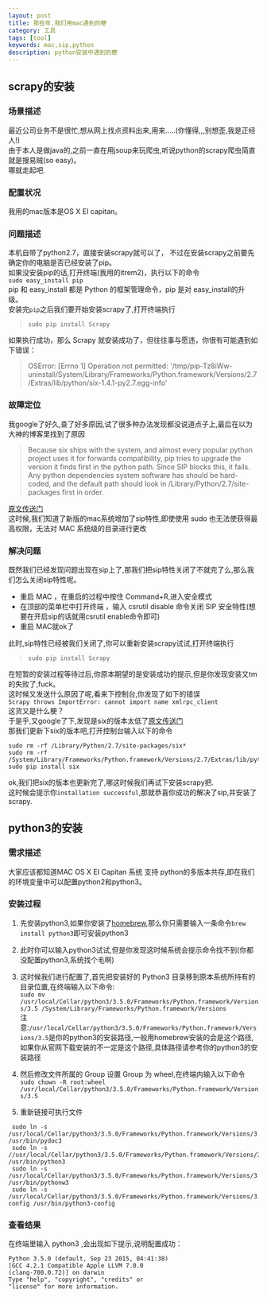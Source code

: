 ```yaml
---
layout: post
title: 那些年,我们用mac遇到的梗
category: 工具
tags: [tool]
keywords: mac,sip,python
description: python安装中遇到的梗
---
```

   
## scrapy的安装  

### 场景描述  
最近公司业务不是很忙,想从网上找点资料出来,用来.....(你懂得,,,别想歪,我是正经人!)  
由于本人是做java的,之前一直在用jsoup来玩爬虫,听说python的scrapy爬虫简直就是搜易贼(so easy)。  
哪就走起吧.  

### 配置状况  
我用的mac版本是OS X EI capitan。  

### 问题描述  
本机自带了python2.7，直接安装scrapy就可以了，
不过在安装scrapy之前要先确定你的电脑是否已经安装了pip。  
如果没安装pip的话,打开终端(我用的itrem2)，执行以下的命令  
`sudo easy_install pip`  
pip 和 easy_install 都是 Python 的框架管理命令，pip 是对 easy_install的升级。  
安装完`pip`之后我们要开始安装scrapy了,打开终端执行   

>`sudo pip install Scrapy`   

如果执行成功，那么 Scrapy 就安装成功了，但往往事与愿违，你很有可能遇到如下错误：   

>OSError: [Errno 1] Operation not permitted: '/tmp/pip-Tz8iWw-uninstall/System/Library/Frameworks/Python.framework/Versions/2.7/Extras/lib/python/six-1.4.1-py2.7.egg-info'  

### 故障定位  

我google了好久,查了好多原因,试了很多种办法发现都没说道点子上,最后在以为大神的博客里找到了原因   
 
>Because six ships with the system, and almost every popular python project uses it for forwards compatibility, pip tries to upgrade the version it finds first in the python path. Since SIP blocks this, it fails.
Any python dependencies system software has should be hard-coded, and the default path should look in /Library/Python/2.7/site-packages first in order.  
  
[原文传送门](http://www.openradar.me/radar?id=6192110889861120)  
这时候,我们知道了新版的mac系统增加了sip特性,即使使用 sudo 也无法使获得最高权限，无法对 MAC 系统级的目录进行更改  

### 解决问题  
既然我们已经发现问题出现在sip上了,那我们把sip特性关闭了不就完了么,那么我们怎么关闭sip特性呢。  

* 重启 MAC ，在重启的过程中按住 Command+R,进入安全模式
* 在顶部的菜单栏中打开终端 ，输入 csrutil disable 命令关闭 SIP 安全特性(想要在开启sip的话就用csrutil enable命令即可)
* 重启 MAC就ok了  

此时,sip特性已经被我们关闭了,你可以重新安装scrapy试试,打开终端执行   

>`sudo pip install Scrapy`   

在短暂的安装过程等待过后,你原本期望的是安装成功的提示,但是你发现安装又tm的失败了,fuck。  
这时候又发送什么原因了呢,看来下控制台,你发现了如下的错误  
`Scrapy throws ImportError: cannot import name xmlrpc_client`  
这货又是什么梗？  
于是乎,又google了下,发现是six的版本太低了[原文传送门](http://stackoverflow.com/questions/30964836/scrapy-throws-importerror-cannot-import-name-xmlrpc-client)  
那我们更新下six的版本吧,打开控制台输入以下的命令  
 
```
sudo rm -rf /Library/Python/2.7/site-packages/six*  
sudo rm -rf /System/Library/Frameworks/Python.framework/Versions/2.7/Extras/lib/python/six*  
sudo pip install six
```    

ok,我们把six的版本也更新完了,哪这时候我们再试下安装scrapy把.    
这时候会提示你`installation successful`,那就恭喜你成功的解决了sip,并安装了scrapy.  

## python3的安装   

### 需求描述   
大家应该都知道MAC OS X EI Capitan 系统 支持 python的多版本共存,即在我们的环境变量中可以配置python2和python3。  

### 安装过程  
1. 先安装python3,如果你安装了[homebrew](http://brew.sh/),那么你只需要输入一条命令`brew install python3`即可安装python3     
2. 此时你可以输入python3试试,但是你发现这时候系统会提示命令找不到(你都没配置python3,系统找个毛啊)    
3. 这时候我们进行配置了,首先把安装好的 Python3 目录移到原本系统所持有的目录位置,在终端输入以下命令:   
`sudo mv /usr/local/Cellar/python3/3.5.0/Frameworks/Python.framework/Versions/3.5 /System/Library/Frameworks/Python.framework/Versions`   
注意:`/usr/local/Cellar/python3/3.5.0/Frameworks/Python.framework/Versions/3.5`是你的python3的安装路径,一般用homebrew安装的会是这个路径,如果你从官网下载安装的不一定是这个路径,具体路径请参考你的python3的安装路径  
4. 然后修改文件所属的 Group 设置 Group 为 wheel,在终端内输入以下命令`sudo chown -R root:wheel /usr/local/Cellar/python3/3.5.0/Frameworks/Python.framework/Versions/3.5`      
 
5. 重新链接可执行文件	

```
 sudo ln -s /usr/local/Cellar/python3/3.5.0/Frameworks/Python.framework/Versions/3.5/bin/pydoc3.5 /usr/bin/pydoc3  
 sudo ln -s //usr/local/Cellar/python3/3.5.0/Frameworks/Python.framework/Versions/3.5/bin/python3.5 /usr/bin/python3
 sudo ln -s /usr/local/Cellar/python3/3.5.0/Frameworks/Python.framework/Versions/3.5/bin/pythonw3.5 /usr/bin/pythonw3
 sudo ln -s /usr/local/Cellar/python3/3.5.0/Frameworks/Python.framework/Versions/3.5/bin/python3.5m-config /usr/bin/python3-config  
```  

### 查看结果  
在终端里输入 python3 ,会出现如下提示,说明配置成功： 

```
Python 3.5.0 (default, Sep 23 2015, 04:41:38)
[GCC 4.2.1 Compatible Apple LLVM 7.0.0   
(clang-700.0.72)] on darwin  
Type "help", "copyright", "credits" or 
"license" for more information.
```

